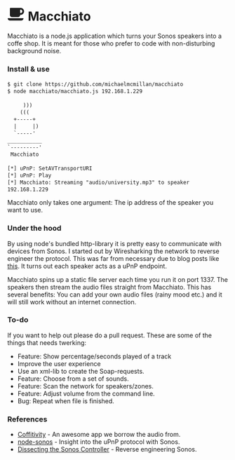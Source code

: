 ![alt text](logo.png) Macchiato
================

Macchiato is a node.js application which turns your Sonos speakers into a coffe
shop. It is meant for those who prefer to code with non-disturbing background
noise.

### Install & use
```shell
$ git clone https://github.com/michaelmcmillan/macchiato
$ node macchiato/macchiato.js 192.168.1.229

     )))
    (((
  +-----+
  |     |)
  `-----'
___________
`---------'
 Macchiato

[*] uPnP: SetAVTransportURI
[*] uPnP: Play
[*] Macchiato: Streaming "audio/university.mp3" to speaker 192.168.1.229
```
Macchiato only takes one argument: The ip address of the speaker you want to use.

### Under the hood
By using node's bundled http-library it is pretty easy to communicate with devices
from Sonos. I started out by Wiresharking the network to reverse engineer the protocol.
This was far from necessary due to blog posts like [this](http://www.hirahim.com/blog/2012/04/29/dissecting-the-sonos-controller/).
It turns out each speaker acts as a uPnP endpoint.

Macchiato spins up a static file server each time you run it on port 1337. The speakers
then stream the audio files straight from Macchiato. This has several benefits:
You can add your own audio files (rainy mood etc.) and it will still work without
an internet connection.

### To-do
If you want to help out please do a pull request. These are some of the things
that needs twerking:
* Feature: Show percentage/seconds played of a track
* Improve the user experience
* Use an xml-lib to create the Soap-requests.
* Feature: Choose from a set of sounds.
* Feature: Scan the network for speakers/zones.
* Feature: Adjust volume from the command line.
* Bug: Repeat when file is finished.

### References
* [Coffitivity](http://coffitivity.com/) - An awesome app we borrow the audio from.
* [node-sonos](https://github.com/bencevans/node-sonos/blob/master/lib/sonos.js) - Insight into the uPnP protocol with Sonos.
* [Dissecting the Sonos Controller](http://www.hirahim.com/blog/2012/04/29/dissecting-the-sonos-controller/) - Reverse engineering Sonos.
